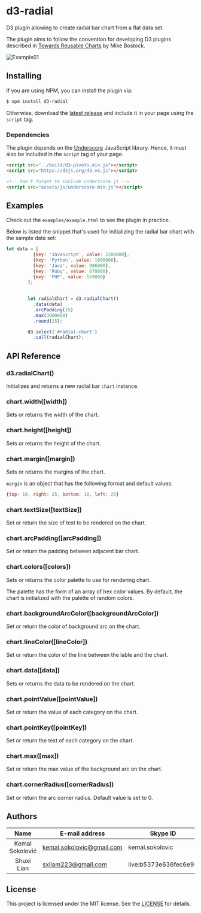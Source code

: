 # d3-radial

D3 plugin allowing to create radial bar chart from a flat data set.

The plugin aims to follow the convention for developing D3 plugins described in [Towards Reusable Charts](https://bost.ocks.org/mike/chart/) by Mike Bostock.

![Example01](https://github.com/ksokolovic/d3-radial/blob/develop/Image/example%20image.png)
<!-- The example address has not been changed -->

## Installing

If you are using NPM, you can install the plugin via:

```sh
$ npm install d3-radial
```

Otherwise, download the [latest release](https://github.com/ksokolovic/d3-pivots/releases/latest) and include it in your page using the `script` tag.   
<!-- the address has not been changed. -->

### Dependencies

The plugin depends on the [Underscore](https://underscorejs.org/) JavaScript library. Hence, it must also be included in the `script` tag of your page.
<!-- Not sure how to change the dependencies -->


```html
<script src="../build/d3-pivots.min.js"></script>
<script src="https://d3js.org/d3.v4.js"></script>

<!-- Don't forget to include underscore.js -->
<script src="assets/js/underscore-min.js"></script>
```

## Examples

Check out the `examples/example.html` to see the plugin in practice. 

Below is listed the snippet that's used for initializing the radial bar chart with the sample data set:

```js
let data = [ 
          {key: 'JavaScript', value: 2300000}, 
          {key: 'Python', value: 1000000}, 
          {key: 'Java', value: 986000}, 
          {key: 'Ruby', value: 870000}, 
          {key: 'PHP', value: 559000}
        ];
          

        let radialChart = d3.radialChart()
          .data(data)
          .arcPadding(15)
          .max(3000000)
          .round(15);

        d3.select('#radial-chart')
          .call(radialChart);
```

## API Reference

### d3.radialChart()

Initializes and returns a new radial bar `chart` instance.

### chart.width([width])

Sets or returns the width of the chart.

### chart.height([height])

Sets or returns the height of the chart.

### chart.margin([margin])

Sets or returns the margins of the chart.

`margin` is an object that has the following format and default values: 

```js
{top: 10, right: 25, bottom: 10, left: 25}
```

### chart.textSize([textSize])

Set or return the size of text to be rendered on the chart.

### chart.arcPadding([arcPadding])

Set or return the padding between adjacent bar chart.

### chart.colors([colors])

Sets or returns the color palette to use for rendering chart. 

The palette has the form of an array of hex color values. By default, the chart is initialized with the palette of random colors.

### chart.backgroundArcColor([backgroundArcColor])

Set or return the color of background arc on the chart.

### chart.lineColor([lineColor])

Set or return the color of the line between the lable and the chart.

### chart.data([data])

Sets or returns the data to be rendered on the chart.

### chart.pointValue([pointValue])

Set or return the value of each category on the chart.

### chart.pointKey([pointKey])

Set or return the text of each category on the chart.

### chart.max([max])

Set or return the max value of the background arc on the chart.

### chart.cornerRadius([cornerRadius])

Set or return the arc corner radius. Default value is set to 0.

## Authors

 Name                | E-mail address            | Skype ID
:-------------------:|---------------------------|-----------------------
 Kemal Sokolović     | kemal.sokolovic@gmail.com | kemal.sokolovic
 Shuxi Lian          | sxliam223@gmail.com       | live:b5373e636fec6e95

## License

This project is licensed under the MIT license. See the [LICENSE](LICENSE) for details.